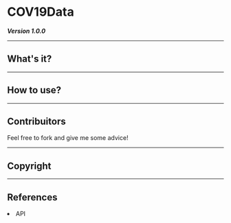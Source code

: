 # COV19Data
***Version 1.0.0***

<hr>

## What's it?

<hr>

## How to use?

<hr>

## Contribuitors
  <p>Feel free to fork and give me some advice!</p>
  
<hr>

## Copyright

<hr>

## References
<li href="https://pomber.github.io/covid19/timeseries.json">API</li>
